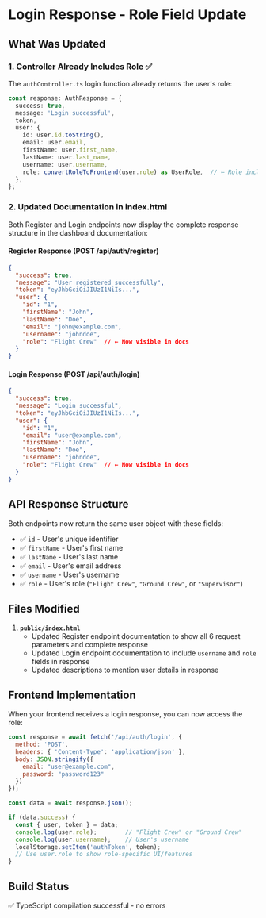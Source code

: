 # Login Response - Role Field Update

## What Was Updated

### 1. **Controller Already Includes Role** ✅
The `authController.ts` login function already returns the user's role:

```typescript
const response: AuthResponse = {
  success: true,
  message: 'Login successful',
  token,
  user: {
    id: user.id.toString(),
    email: user.email,
    firstName: user.first_name,
    lastName: user.last_name,
    username: user.username,
    role: convertRoleToFrontend(user.role) as UserRole,  // ← Role included
  },
};
```

### 2. **Updated Documentation in index.html**

Both Register and Login endpoints now display the complete response structure in the dashboard documentation:

#### Register Response (POST /api/auth/register)
```json
{
  "success": true,
  "message": "User registered successfully",
  "token": "eyJhbGciOiJIUzI1NiIs...",
  "user": {
    "id": "1",
    "firstName": "John",
    "lastName": "Doe",
    "email": "john@example.com",
    "username": "johndoe",
    "role": "Flight Crew"  // ← Now visible in docs
  }
}
```

#### Login Response (POST /api/auth/login)
```json
{
  "success": true,
  "message": "Login successful",
  "token": "eyJhbGciOiJIUzI1NiIs...",
  "user": {
    "id": "1",
    "email": "user@example.com",
    "firstName": "John",
    "lastName": "Doe",
    "username": "johndoe",
    "role": "Flight Crew"  // ← Now visible in docs
  }
}
```

## API Response Structure

Both endpoints now return the same user object with these fields:
- ✅ `id` - User's unique identifier
- ✅ `firstName` - User's first name
- ✅ `lastName` - User's last name
- ✅ `email` - User's email address
- ✅ `username` - User's username
- ✅ `role` - User's role (`"Flight Crew"`, `"Ground Crew"`, or `"Supervisor"`)

## Files Modified

1. **`public/index.html`**
   - Updated Register endpoint documentation to show all 6 request parameters and complete response
   - Updated Login endpoint documentation to include `username` and `role` fields in response
   - Updated descriptions to mention user details in response

## Frontend Implementation

When your frontend receives a login response, you can now access the role:

```javascript
const response = await fetch('/api/auth/login', {
  method: 'POST',
  headers: { 'Content-Type': 'application/json' },
  body: JSON.stringify({
    email: "user@example.com",
    password: "password123"
  })
});

const data = await response.json();

if (data.success) {
  const { user, token } = data;
  console.log(user.role);        // "Flight Crew" or "Ground Crew"
  console.log(user.username);    // User's username
  localStorage.setItem('authToken', token);
  // Use user.role to show role-specific UI/features
}
```

## Build Status
✅ TypeScript compilation successful - no errors
